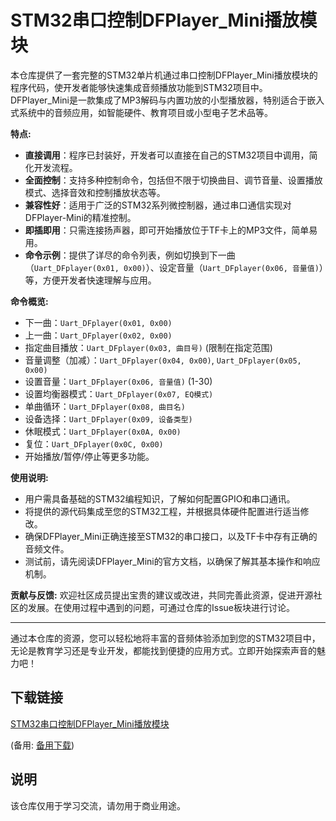 # STM32串口控制DFPlayer_Mini播放模块

本仓库提供了一套完整的STM32单片机通过串口控制DFPlayer_Mini播放模块的程序代码，使开发者能够快速集成音频播放功能到STM32项目中。DFPlayer_Mini是一款集成了MP3解码与内置功放的小型播放器，特别适合于嵌入式系统中的音频应用，如智能硬件、教育项目或小型电子艺术品等。

**特点:**
- **直接调用**：程序已封装好，开发者可以直接在自己的STM32项目中调用，简化开发流程。
- **全面控制**：支持多种控制命令，包括但不限于切换曲目、调节音量、设置播放模式、选择音效和控制播放状态等。
- **兼容性好**：适用于广泛的STM32系列微控制器，通过串口通信实现对DFPlayer-Mini的精准控制。
- **即插即用**：只需连接扬声器，即可开始播放位于TF卡上的MP3文件，简单易用。
- **命令示例**：提供了详尽的命令列表，例如切换到下一曲（`Uart_DFplayer(0x01, 0x00)`）、设定音量（`Uart_DFplayer(0x06, 音量值)`）等，方便开发者快速理解与应用。

**命令概览:**
- 下一曲：`Uart_DFplayer(0x01, 0x00)`
- 上一曲：`Uart_DFplayer(0x02, 0x00)`
- 指定曲目播放：`Uart_DFplayer(0x03, 曲目号)` (限制在指定范围)
- 音量调整（加减）：`Uart_DFplayer(0x04, 0x00)`, `Uart_DFplayer(0x05, 0x00)`
- 设置音量：`Uart_DFplayer(0x06, 音量值)` (1-30)
- 设置均衡器模式：`Uart_DFplayer(0x07, EQ模式)`
- 单曲循环：`Uart_DFplayer(0x08, 曲目名)`
- 设备选择：`Uart_DFplayer(0x09, 设备类型)`
- 休眠模式：`Uart_DFplayer(0x0A, 0x00)`
- 复位：`Uart_DFplayer(0x0C, 0x00)`
- 开始播放/暂停/停止等更多功能。

**使用说明:**
- 用户需具备基础的STM32编程知识，了解如何配置GPIO和串口通讯。
- 将提供的源代码集成至您的STM32工程，并根据具体硬件配置进行适当修改。
- 确保DFPlayer_Mini正确连接至STM32的串口接口，以及TF卡中存有正确的音频文件。
- 测试前，请先阅读DFPlayer_Mini的官方文档，以确保了解其基本操作和响应机制。

**贡献与反馈:**
欢迎社区成员提出宝贵的建议或改进，共同完善此资源，促进开源社区的发展。在使用过程中遇到的问题，可通过仓库的Issue板块进行讨论。

---

通过本仓库的资源，您可以轻松地将丰富的音频体验添加到您的STM32项目中，无论是教育学习还是专业开发，都能找到便捷的应用方式。立即开始探索声音的魅力吧！

## 下载链接
[STM32串口控制DFPlayer_Mini播放模块](https://pan.quark.cn/s/910dd7f0a6a0) 

(备用: [备用下载](https://pan.baidu.com/s/1ncTqas58gj7N2umu1bIUww?pwd=1234))

## 说明

该仓库仅用于学习交流，请勿用于商业用途。
